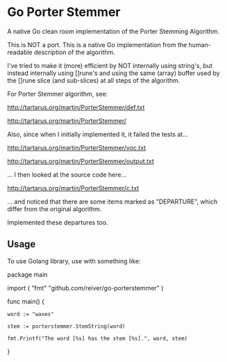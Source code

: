 # Go Porter Stemmer

A native Go clean room implementation of the Porter Stemming Algorithm.

This is NOT a port. This is a native Go implementation from the human-readable
description of the algorithm.

I've tried to make it (more) efficient by NOT internally using string's, but
instead internally using []rune's and using the same (array) buffer used by
the []rune slice (and sub-slices) at all steps of the algorithm.

For Porter Stemmer algorithm, see:

http://tartarus.org/martin/PorterStemmer/def.txt

http://tartarus.org/martin/PorterStemmer/

Also, since when I initially implemented it, it failed the tests at...

http://tartarus.org/martin/PorterStemmer/voc.txt

http://tartarus.org/martin/PorterStemmer/output.txt

... I then looked at the source code here...

http://tartarus.org/martin/PorterStemmer/c.txt

... and noticed that there are some items marked as "DEPARTURE",
which differ from the original algorithm.

Implemented these departures too.

## Usage

To use Golang library, use with something like:

  package main
  
  import (
    "fmt"
    "github.com/reiver/go-porterstemmer"
  )
  
  func main() {
    
    word := "waxes"
    
    stem := porterstemmer.StemString(word)
    
    fmt.Printf("The word [%s] has the stem [%s].", word, stem)
    
  }

